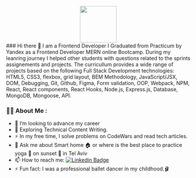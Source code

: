 <div id="header" align="center">
  <img src="https://media.giphy.com/media/rqd9R3yaDy16a8kDC1/giphy.gif" width="100"/>
</div>
### Hi there 👋 I am a Frontend Developer
I Graduated from Practicum by Yandex as a Frontend Developer MERN online Bootcamp. During my leanring journey I helped other students with questions related to the sprints assignements and projects. The curricullum provides a wide range of projects based on the following Full Stack Development technologies: HTML5, CSS3, flexbox, grid layout, BEM Methodology, JavaScript/JSX, DOM, Debugging, Git, Github, Figma, Form validation, OOP, Webpack, NPM, React, React components, React Hooks, Node.js, Express.js, Database, MongoDB, Mongoose, API.

### :woman_technologist: About Me :
- 🤔 I’m looking to advance my career
- :seedling: Exploring Technical Content Writing.
- :zap: In my free time, I solve problems on CodeWars and read tech articles.
- 💬 Ask me about Smart home :house: or where is the best place to practice yoga :lotus_position: on sunset :sunrise: in Tel Aviv 
- 📫 How to reach me: [![Linkedin Badge](https://img.shields.io/badge/-Marina-blue?style=flat&logo=Linkedin&logoColor=white)](https://www.linkedin.com/in/marina-krasnova/)
- ⚡ Fun fact: I was a professional ballet dancer in my childhood.:ballet_shoes:

